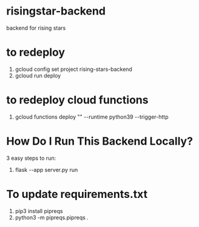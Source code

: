 # risingstar-backend
backend for rising stars

# to redeploy
1. gcloud config set project rising-stars-backend
2. gcloud run deploy

# to redeploy cloud functions
1. gcloud functions deploy "<FUNCTION NAME HERE>" --runtime python39 --trigger-http    

# How Do I Run This Backend Locally?
3 easy steps to run:
1. flask --app server.py run

# To update requirements.txt
1. pip3 install pipreqs
2. python3 -m pipreqs.pipreqs .